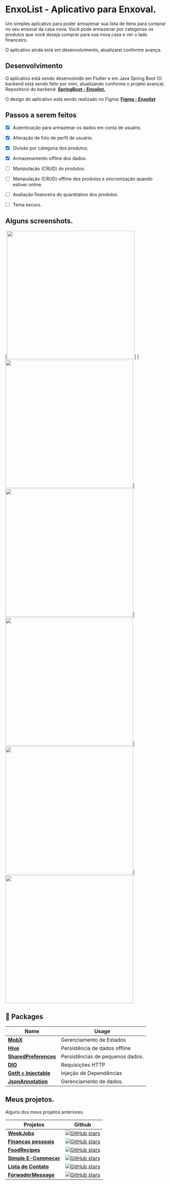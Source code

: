 # EnxoList - Aplicativo para Enxoval.

Um simples aplicativo para poder armazenar sua lista de itens para comprar no seu enxoval da casa nova. Você pode armazenar por categorias os produtos que você deseja comprar para sua nova casa e ver o lado financeiro.

O aplicativo ainda está em desenvolvimento, atualizarei conforme avança.


## Desenvolvimento

O aplicativo está sendo desenvolvido em Flutter e em Java Spring Boot (O backend está sendo feito por mim, atualizando conforme o projeto avança).
Repositório do backend: [**SpringBoot - Enxolist.**](https://github.com/lithoykai/springboot-Enxolist)

O design do aplicativo está sendo realizado no Figma: [**Figma - Enxolist**](https://www.figma.com/file/rmPLZYfURBBruItG4DqYdM/EnxoList?type=design&node-id=0%3A1&mode=design&t=GZ1Xwbh3tDPnkhRs-1)


## Passos a serem feitos

 - [x] Autenticação para armazenar os dados em conta de usuário.
 - [x] Alteração de foto de perfil de usuário.
 - [x] Divisão por categoria dos produtos.
 - [x] Armazenamento offline dos dados.
 - [ ] Manipulação (CRUD) do produtos.
 - [ ] Manipulação (CRUD) offline dos produtos e sincronização quando estiver online. 
 - [ ] Avaliação financeira do quantitativo dos produtos.
 - [ ] Tema escuro.


## Alguns screenshots.


|<img src="assets/imgs/github/a1.png" width="400">| |<img src="assets/imgs/github/a2.png" width="400">|<img src="assets/imgs/github/a3.png" width="400">|<img src="assets/imgs/github/a4.png" width="400">|<img src="assets/imgs/github/a5.png" width="400">|<img src="assets/imgs/github/a6.png" width="400">

## 🔌 Packages 

| Name                                                                   | Usage                                         |
| ---------------------------------------------------------------------- | --------------------------------------------- |
| [**MobX**](https://pub.dev/packages/mobx)              | Gerenciamento de Estados                              |
| [**Hive**](https://pub.dev/packages/hive)                        | Persistência de dados offline |
| [**SharedPreferences**](https://pub.dev/packages/xml2json)                      | Persistências de pequenos dados.                           |
| [**DIO**](https://pub.dev/packages/dio)                                | Requisições HTTP               |
| [**GetIt** e **Injectable**](https://pub.dev/packages/get_it) | Injeção de Dependências         |
| [**JsonAnnotation**](https://pub.dev/packages/json_annotation) | Gerenciamento de dados.         |




## Meus projetos.

Alguns dos meus projetos anteriores.

| Projetos                                                                   | Github                                         |
| ---------------------------------------------------------------------- | --------------------------------------------- |
|[**WeekJobs**](https://github.com/lithoykai/orderService_Flutter)          |[![GitHub stars](https://img.shields.io/github/stars/lithoykai/orderService_Flutter?style=social)](https://github.com/login?return_to=/lithoykai/orderService_Flutter)
|[**Finanças pessoais**](https://github.com/lithoykai/personal_expense)|[![GitHub stars](https://img.shields.io/github/stars/lithoykai/personal_expense?style=social)](https://github.com/login?return_to=/lithoykai/personal_expense)            
|[**FoodRecipes**](https://github.com/lithoykai/food_recipes_app)          |[![GitHub stars](https://img.shields.io/github/stars/lithoykai/food_recipes_app?style=social)](https://github.com/login?return_to=/lithoykai/food_recipes_app)
|[**Simple E-Commecer**](https://github.com/lithoykai/shop_app_Flutter)          |[![GitHub stars](https://img.shields.io/github/stars/lithoykai/shop_app_Flutter?style=social)](https://github.com/login?return_to=/lithoykai/shop_app_Flutter)
|[**Lista de Contato**](https://github.com/lithoykai/contactList_app)          |[![GitHub stars](https://img.shields.io/github/stars/lithoykai/contactList_app?style=social)](https://github.com/login?return_to=/lithoykai/contactList_app)
|[**ForwaderMessage**](https://github.com/lithoykai/TelegramForwarder-Python)          |[![GitHub stars](https://img.shields.io/github/stars/lithoykai/TelegramForwarder-Python?style=social)](https://github.com/login?return_to=/lithoykai/TelegramForwarder-Python)




